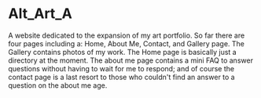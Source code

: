 # Alt_Art_A
A website dedicated to the expansion of my art portfolio. So far there are four pages including a: Home, About Me, Contact, and Gallery page. The Gallery contains photos of my work. The Home page is basically just a directory at the moment. The about me page contains a mini FAQ to answer questions without having to wait for me to respond; and of course the contact page is a last resort to those who couldn't find an answer to a question on the about me age.
